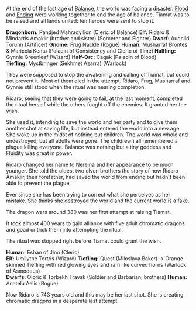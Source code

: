 At the end of the last age of [Balance](obsidian://open?vault=World%20Wiki&file=_Pantheon%2FG_Balance), the world was facing a disaster. [Flood](obsidian://open?vault=World%20Wiki&file=_Pantheon%2FG_Flood) and [Ending](obsidian://open?vault=World%20Wiki&file=_Pantheon%2FG_Ending) were working together to end the age of balance. Tiamat was to be raised and all lands united: ten heroes were sent to stop it.

**Dragonborn:** Pandjed Mahradyllion (Cleric of Balance)
**Elf:** Ridaro & Mindartis Amakiir (brother and sister) (Sorcerer and Fighter)
**Dwarf:** Audhild Torunn (Artificer)
**Gnome:** Frug Nackle (Rogue)
**Human:** Musharraf Brontes & Maricela Kenta (Paladin of Consistency and Cleric of Time)
**Halfling:** Gynnie Greenleaf (Wizard)
**Half-Orc:** Cagak (Paladin of Blood)  
**Tiefling:** Mystbringer (Sekhmet Azarra) (Warlock)

They were supposed to stop the awakening and calling of Tiamat, but could not prevent it. Most of them died in the attempt. Ridaro, Frug, Musharraf and Gynnie still stood when the ritual was nearing completion.

Ridaro, seeing that they were going to fail, at the last moment, completed the ritual herself while the others fought off the enemies. It granted her the wish.

She used it, intending to save the world and her party and to give them another shot at saving life, but instead entered the world into a new age. She woke up in the midst of nothing but children. The world was whole and undestroyed, but all adults were gone. The childrewn all remembered a plague killing everyone. Balance was nothing but a tiny goddess and Fluidity was great in power. 

Ridaro changed her name to Nereina and her appearance to be much younger. She told the oldest two elven brothers the story of how Ridaro Amakiir, their forefather, had saved the world from ending but hadn't been able to prevent the plague. 

Ever since she has been trying to correct what she perceives as her mistake. She thinks she destroyed the world and the current world is a fake.

The dragon wars around 380 was her first attempt at raising Tiamat.

It took almost 400 years to gain alliance with five adult chromatic dragons and goad or trick them into attempting the ritual. 

The ritual was stopped right before Tiamat could grant the wish.

**Human:** Eshan of Jinn (Cleric)  
**Elf:** Umilythe Tortris (Wizard)
**Tiefling:** Quest (Miloslava Baker) → Orange skinned Tiefling with red glowing eyes and ram like curved horns (Warlock of Asmodeus)  
**Dwarfs:** Oloric & Torbekh Travak (Soldier and Barbarian, brothers)
**Human:** Anatelu Aelis (Rogue)

Now Ridaro is 743 years old and this may be her last shot. She is creating chromatic dragons in a desperate last attempt.

